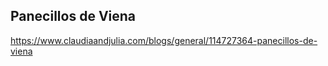 ## Panecillos de Viena

https://www.claudiaandjulia.com/blogs/general/114727364-panecillos-de-viena
